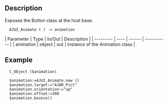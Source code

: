 ﻿<!-- AJUI_Animate ( ) -> Animation class  -->


## Description

Exposes the Button class at the host base.

```4d
  AJUI_Animate ( ) -> animation
```

| Parameter | Type | In/Out | Description |
| --------- | ---- | ------ | ----------- |
| animation | object | out | instance of the Animation class |

## Example

```4d
  C_Object ($animation)
  
  $animation:=AJUI_Animate.new ()
  $animation.target:="AJAR_Pict"
  $animation.orientation:="up"
  $animation.offset:=300
  $animation.bounce()
  
```